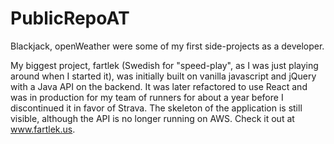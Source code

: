 # PublicRepoAT

Blackjack, openWeather were some of my first side-projects as a developer.

My biggest project, fartlek (Swedish for "speed-play", as I was just playing around when I started it), was initially built on vanilla javascript and jQuery with a Java API on the backend. It was later refactored to use React and was in production for my team of runners for about a year before I discontinued it in favor of Strava. The skeleton of the application is still visible, although the API is no longer running on AWS. Check it out at www.fartlek.us.

